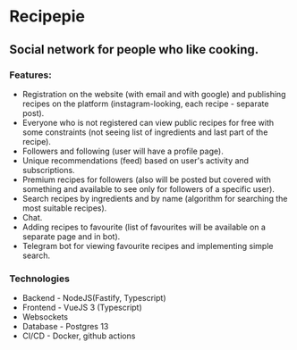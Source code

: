 # Recipepie
## Social network for people who like cooking.
### Features:
- Registration on the website (with email and with google) and publishing recipes on the platform (instagram-looking, each recipe - separate post).
- Everyone who is not registered can view public recipes for free with some constraints (not seeing list of ingredients and last part of the recipe).
- Followers and following (user will have a profile page).
- Unique recommendations (feed) based on user's activity and subscriptions.
- Premium recipes for followers (also will be posted but covered with something and available to see only for followers of a specific user).
- Search recipes by ingredients and by name (algorithm for searching the most suitable recipes).
- Chat.
- Adding recipes to favourite (list of favourites will be available on a separate page and in bot).
- Telegram bot for viewing favourite recipes and implementing simple search.
### Technologies
- Backend - NodeJS(Fastify, Typescript)
- Frontend - VueJS 3 (Typescript)
- Websockets
- Database - Postgres 13
- CI/CD - Docker, github actions
